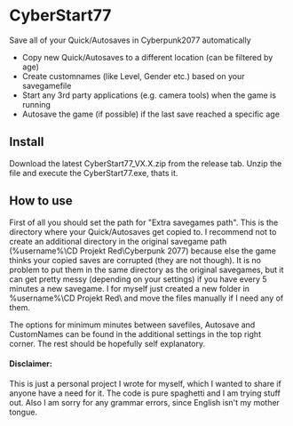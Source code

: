 # CyberStart77

Save all of your Quick/Autosaves in Cyberpunk2077 automatically

- Copy new Quick/Autosaves to a different location (can be filtered by age)
- Create customnames (like Level, Gender etc.) based on your savegamefile
- Start any 3rd party applications (e.g. camera tools) when the game is running
- Autosave the game (if possible) if the last save reached a specific age

## Install
Download the latest CyberStart77_VX.X.zip from the release tab. Unzip the file and execute the CyberStart77.exe, thats it.

## How to use
First of all you should set the path for "Extra savegames path". This is the directory where your Quick/Autosaves get copied to. I recommend not to create an additional directory in the original savegame path (%username%\CD Projekt Red\Cyberpunk 2077) because else the game thinks your copied saves are corrupted (they are not though). It is no problem to put them in the same directory as the original savegames, but it can get pretty messy (depending on your settings) if you have every 5 minutes a new savegame. I for myself just created a new folder in %username%\CD Projekt Red\ and move the files manually if I need any of them.

The options for minimum minutes between savefiles, Autosave and CustomNames can be found in the additional settings in the top right corner. The rest should be hopefully self explanatory.

 





#### Disclaimer:
This is just a personal project I wrote for myself, which I wanted to share if anyone have a need for it. The code is pure spaghetti and I am trying stuff out.
Also I am sorry for any grammar errors, since English isn't my mother tongue.
